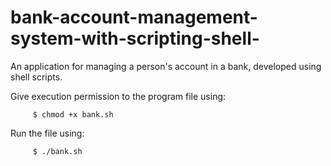 # bank-account-management-system-with-scripting-shell-  

An application for managing a person's account in a bank, developed using shell scripts. 

Give execution permission to the program file using:
```
     $ chmod +x bank.sh
```

Run the file using: 
```
     $ ./bank.sh
```
